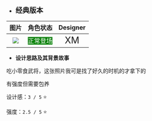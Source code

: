* **<font size="4">经典版本</font>**

|         图片          | 角色状态                                                                 |         Designer         |
|:-------------------:|----------------------------------------------------------------------|:------------------------:|
| ![](pic/40/x40.png) | <font style="background: green" color = white size = "3">正常登场</font> | <font size="5">XM</font> |

* **设计思路及其背景故事**

吃小零食武将，这张照片我可是找了好久的时机的才拿下的

有强度但需要包养

设计感：``3 / 5`` ⭐

强度：``2.5 / 5`` ⭐
